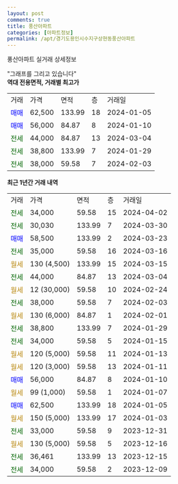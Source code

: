 ```yaml
---
layout: post
comments: true
title: 풍산아파트
categories: [아파트정보]
permalink: /apt/경기도용인시수지구상현동풍산아파트
---
```


풍산아파트 실거래 상세정보

<script type="text/javascript">
  google.charts.load('current', {'packages':['line', 'corechart']});
  google.charts.setOnLoadCallback(drawChart);

  function drawChart() {
    var data = new google.visualization.DataTable();
    data.addColumn('date', '거래일');
    data.addColumn('number', "매매");
    data.addColumn('number', "전세");
    data.addColumn('number', "전매");

    data.addRows([[new Date(Date.parse("2024-04-02")), null, 34000, null], [new Date(Date.parse("2024-03-30")), null, 30030, null], [new Date(Date.parse("2024-03-23")), 58500, null, null], [new Date(Date.parse("2024-03-16")), null, 35000, null], [new Date(Date.parse("2024-03-15")), null, null, null], [new Date(Date.parse("2024-03-04")), null, 44000, null], [new Date(Date.parse("2024-02-24")), null, null, null], [new Date(Date.parse("2024-02-03")), null, 38000, null], [new Date(Date.parse("2024-02-01")), null, null, null], [new Date(Date.parse("2024-01-29")), null, 38800, null], [new Date(Date.parse("2024-01-15")), null, 34000, null], [new Date(Date.parse("2024-01-13")), null, null, null], [new Date(Date.parse("2024-01-11")), null, null, null], [new Date(Date.parse("2024-01-10")), 56000, null, null], [new Date(Date.parse("2024-01-07")), null, null, null], [new Date(Date.parse("2024-01-05")), 62500, null, null], [new Date(Date.parse("2024-01-03")), null, null, null], [new Date(Date.parse("2023-12-31")), null, 33000, null], [new Date(Date.parse("2023-12-16")), null, null, null], [new Date(Date.parse("2023-12-15")), null, 36461, null], [new Date(Date.parse("2023-12-09")), null, 34000, null]]);

    var options = {
      hAxis: {
        format: 'yyyy/MM/dd'
      },    
      lineWidth: 0,
      pointsVisible: true,    
      title: '최근 1년간 유형별 실거래가 분포',
      legend: { position: 'bottom' }
    };

    var formatter = new google.visualization.NumberFormat({pattern:'###,###'} );
    formatter.format(data, 1);
    formatter.format(data, 2);
    
    setTimeout(function() {
        var chart = new google.visualization.LineChart(document.getElementById('columnchart_material'));
        chart.draw(data, (options));
        document.getElementById('loading').style.display = 'none';
    }, 200);
  }
</script>


<div id="loading" style="z-index:20; display: block; margin-left: 0px">"그래프를 그리고 있습니다"</div>
<div id="columnchart_material" style="width: 95%; margin-left: 0px; display: block"></div>
<!-- contents start -->
<b>역대 전용면적, 거래별 최고가</b>
<table class="sortable">
    <tr>
      <td>거래</td>
      <td>가격</td>
      <td>면적</td>
      <td>층</td>
      <td>거래일</td>
    </tr>
        <tr>
          <td><a style="color: blue">매매</a></td>
          <td>62,500</td>
          <td>133.99</td>
          <td>18</td>
          <td>2024-01-05</td>
        </tr>            <tr>
          <td><a style="color: blue">매매</a></td>
          <td>56,000</td>
          <td>84.87</td>
          <td>8</td>
          <td>2024-01-10</td>
        </tr>        
        <tr>
              <td><a style="color: darkgreen">전세</a></td>
              <td>44,000</td>
              <td>84.87</td>
              <td>13</td>
              <td>2024-03-04</td>
            </tr>            <tr>
              <td><a style="color: darkgreen">전세</a></td>
              <td>38,800</td>
              <td>133.99</td>
              <td>7</td>
              <td>2024-01-29</td>
            </tr>            <tr>
              <td><a style="color: darkgreen">전세</a></td>
              <td>38,000</td>
              <td>59.58</td>
              <td>7</td>
              <td>2024-02-03</td>
            </tr>        
    
</table>

<b>최근 1년간 거래 내역</b>

<table class="sortable">
    <tr>
      <td>거래</td>
      <td>가격</td>
      <td>면적</td>
      <td>층</td>
      <td>거래일</td>
    </tr>
    <tr>
      <td><a style="color: darkgreen">전세</a></td>
      <td>34,000</td>
      <td>59.58</td>
      <td>15</td>
      <td>2024-04-02</td>
    </tr>          <tr>
      <td><a style="color: darkgreen">전세</a></td>
      <td>30,030</td>
      <td>133.99</td>
      <td>7</td>
      <td>2024-03-30</td>
    </tr>          <tr>
      <td><a style="color: blue">매매</a></td>
      <td>58,500</td>
      <td>133.99</td>
      <td>2</td>
      <td>2024-03-23</td>
    </tr>          <tr>
      <td><a style="color: darkgreen">전세</a></td>
      <td>35,000</td>
      <td>59.58</td>
      <td>16</td>
      <td>2024-03-16</td>
    </tr>          <tr>
      <td><a style="color: darkgoldenrod">월세</a></td>
      <td>130 (4,500)</td>
      <td>133.99</td>
      <td>15</td>
      <td>2024-03-15</td>
    </tr>          <tr>
      <td><a style="color: darkgreen">전세</a></td>
      <td>44,000</td>
      <td>84.87</td>
      <td>13</td>
      <td>2024-03-04</td>
    </tr>          <tr>
      <td><a style="color: darkgoldenrod">월세</a></td>
      <td>12 (30,000)</td>
      <td>59.58</td>
      <td>10</td>
      <td>2024-02-24</td>
    </tr>          <tr>
      <td><a style="color: darkgreen">전세</a></td>
      <td>38,000</td>
      <td>59.58</td>
      <td>7</td>
      <td>2024-02-03</td>
    </tr>          <tr>
      <td><a style="color: darkgoldenrod">월세</a></td>
      <td>130 (6,000)</td>
      <td>84.87</td>
      <td>1</td>
      <td>2024-02-01</td>
    </tr>          <tr>
      <td><a style="color: darkgreen">전세</a></td>
      <td>38,800</td>
      <td>133.99</td>
      <td>7</td>
      <td>2024-01-29</td>
    </tr>          <tr>
      <td><a style="color: darkgreen">전세</a></td>
      <td>34,000</td>
      <td>59.58</td>
      <td>5</td>
      <td>2024-01-15</td>
    </tr>          <tr>
      <td><a style="color: darkgoldenrod">월세</a></td>
      <td>120 (5,000)</td>
      <td>59.58</td>
      <td>11</td>
      <td>2024-01-13</td>
    </tr>          <tr>
      <td><a style="color: darkgoldenrod">월세</a></td>
      <td>120 (3,000)</td>
      <td>59.58</td>
      <td>13</td>
      <td>2024-01-11</td>
    </tr>          <tr>
      <td><a style="color: blue">매매</a></td>
      <td>56,000</td>
      <td>84.87</td>
      <td>8</td>
      <td>2024-01-10</td>
    </tr>          <tr>
      <td><a style="color: darkgoldenrod">월세</a></td>
      <td>99 (1,000)</td>
      <td>59.58</td>
      <td>1</td>
      <td>2024-01-07</td>
    </tr>          <tr>
      <td><a style="color: blue">매매</a></td>
      <td>62,500</td>
      <td>133.99</td>
      <td>18</td>
      <td>2024-01-05</td>
    </tr>          <tr>
      <td><a style="color: darkgoldenrod">월세</a></td>
      <td>150 (5,000)</td>
      <td>133.99</td>
      <td>17</td>
      <td>2024-01-03</td>
    </tr>          <tr>
      <td><a style="color: darkgreen">전세</a></td>
      <td>33,000</td>
      <td>59.58</td>
      <td>9</td>
      <td>2023-12-31</td>
    </tr>          <tr>
      <td><a style="color: darkgoldenrod">월세</a></td>
      <td>130 (5,000)</td>
      <td>59.58</td>
      <td>5</td>
      <td>2023-12-16</td>
    </tr>          <tr>
      <td><a style="color: darkgreen">전세</a></td>
      <td>36,461</td>
      <td>133.99</td>
      <td>13</td>
      <td>2023-12-15</td>
    </tr>          <tr>
      <td><a style="color: darkgreen">전세</a></td>
      <td>34,000</td>
      <td>59.58</td>
      <td>2</td>
      <td>2023-12-09</td>
    </tr>      </table>
<!-- contents end -->    

